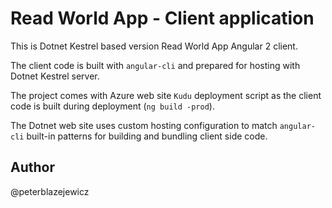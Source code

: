 # Read World App - Client application

This is Dotnet Kestrel based version Read World App Angular 2 client.

The client code is built with `angular-cli` and prepared for hosting with Dotnet Kestrel server.

The project comes with Azure web site `Kudu` deployment script as the client code is built during deployment (`ng build -prod`).

The Dotnet web site uses custom hosting configuration to match `angular-cli` built-in patterns for building and bundling client side code.


## Author

@peterblazejewicz
